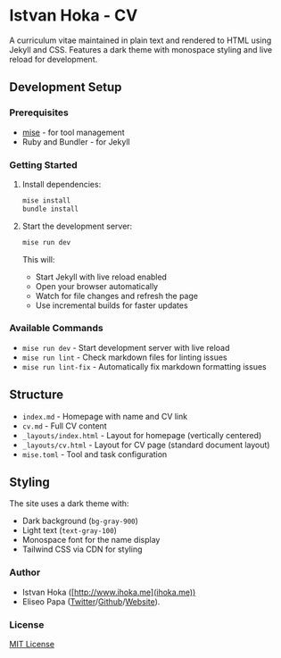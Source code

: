 # Istvan Hoka - CV

A curriculum vitae maintained in plain text and rendered to HTML using Jekyll and CSS. Features a dark theme with monospace styling and live reload for development.

## Development Setup

### Prerequisites

- [mise](https://mise.jdx.dev/) - for tool management
- Ruby and Bundler - for Jekyll

### Getting Started

1. Install dependencies:

   ```bash
   mise install
   bundle install
   ```

2. Start the development server:

   ```bash
   mise run dev
   ```

   This will:
   - Start Jekyll with live reload enabled
   - Open your browser automatically
   - Watch for file changes and refresh the page
   - Use incremental builds for faster updates

### Available Commands

- `mise run dev` - Start development server with live reload
- `mise run lint` - Check markdown files for linting issues
- `mise run lint-fix` - Automatically fix markdown formatting issues

## Structure

- `index.md` - Homepage with name and CV link
- `cv.md` - Full CV content
- `_layouts/index.html` - Layout for homepage (vertically centered)
- `_layouts/cv.html` - Layout for CV page (standard document layout)
- `mise.toml` - Tool and task configuration

## Styling

The site uses a dark theme with:

- Dark background (`bg-gray-900`)
- Light text (`text-gray-100`)
- Monospace font for the name display
- Tailwind CSS via CDN for styling

### Author

- Istvan Hoka ([http://www.ihoka.me](ihoka.me))
- Eliseo Papa ([Twitter](http://twitter.com/elipapa)/[Github](http://github.com/elipapa)/[Website](https://elipapa.github.io)).

### License

[MIT License](https://github.com/elipapa/markdown-cv/blob/master/LICENSE)
